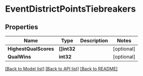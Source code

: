 # EventDistrictPointsTiebreakers

## Properties
Name | Type | Description | Notes
------------ | ------------- | ------------- | -------------
**HighestQualScores** | **[]int32** |  | [optional] 
**QualWins** | **int32** |  | [optional] 

[[Back to Model list]](../README.md#documentation-for-models) [[Back to API list]](../README.md#documentation-for-api-endpoints) [[Back to README]](../README.md)


